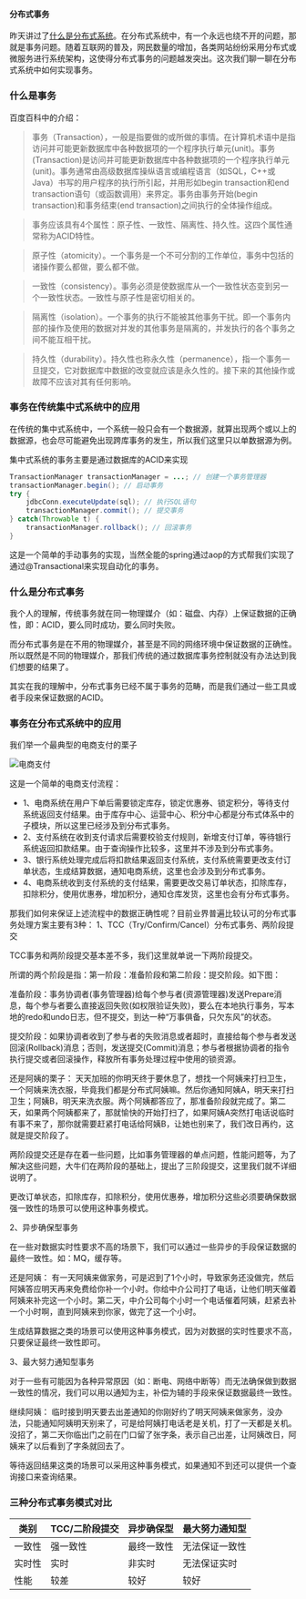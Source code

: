 #### 分布式事务

昨天讲过了[什么是分布式系统](https://github.com/sxj4321/doc/blob/master/%E4%BB%80%E4%B9%88%E6%98%AF%E5%88%86%E5%B8%83%E5%BC%8F.md)。在分布式系统中，有一个永远也绕不开的问题，那就是事务问题。随着互联网的普及，网民数量的增加，各类网站纷纷采用分布式或微服务进行系统架构，这使得分布式事务的问题越发突出。这次我们聊一聊在分布式系统中如何实现事务。

### 什么是事务
百度百科中的介绍：
>事务（Transaction），一般是指要做的或所做的事情。在计算机术语中是指访问并可能更新数据库中各种数据项的一个程序执行单元(unit)。事务(Transaction)是访问并可能更新数据库中各种数据项的一个程序执行单元(unit)。事务通常由高级数据库操纵语言或编程语言（如SQL，C++或Java）书写的用户程序的执行所引起，并用形如begin transaction和end transaction语句（或函数调用）来界定。事务由事务开始(begin transaction)和事务结束(end transaction)之间执行的全体操作组成。

>事务应该具有4个属性：原子性、一致性、隔离性、持久性。这四个属性通常称为ACID特性。

>原子性（atomicity）。一个事务是一个不可分割的工作单位，事务中包括的诸操作要么都做，要么都不做。

>一致性（consistency）。事务必须是使数据库从一个一致性状态变到另一个一致性状态。一致性与原子性是密切相关的。

>隔离性（isolation）。一个事务的执行不能被其他事务干扰。即一个事务内部的操作及使用的数据对并发的其他事务是隔离的，并发执行的各个事务之间不能互相干扰。

>持久性（durability）。持久性也称永久性（permanence），指一个事务一旦提交，它对数据库中数据的改变就应该是永久性的。接下来的其他操作或故障不应该对其有任何影响。

### 事务在传统集中式系统中的应用
在传统的集中式系统中，一个系统一般只会有一个数据源，就算出现两个或以上的数据源，也会尽可能避免出现跨库事务的发生，所以我们这里只以单数据源为例。

集中式系统的事务主要是通过数据库的ACID来实现

```java
TransactionManager transactionManager = ...; // 创建一个事务管理器  
transactionManager.begin(); // 启动事务  
try {  
    jdbcConn.executeUpdate(sql); // 执行SQL语句  
    transactionManager.commit(); // 提交事务
} catch(Throwable t) {  
    transactionManager.rollback(); // 回滚事务  
}  
```

这是一个简单的手动事务的实现，当然全能的spring通过aop的方式帮我们实现了通过@Transactional来实现自动化的事务。

### 什么是分布式事务
我个人的理解，传统事务就在同一物理媒介（如：磁盘、内存）上保证数据的正确性，即：ACID，要么同时成功，要么同时失败。

而分布式事务是在不用的物理媒介，甚至是不同的网络环境中保证数据的正确性。所以既然是不同的物理媒介，那我们传统的通过数据库事务控制就没有办法达到我们想要的结果了。

其实在我的理解中，分布式事务已经不属于事务的范畴，而是我们通过一些工具或者手段来保证数据的ACID。

### 事务在分布式系统中的应用
我们举一个最典型的电商支付的栗子

![电商支付](http://mmbiz.qpic.cn/mmbiz_jpg/4B0MSaUkcQ9iarUOyzwbo5yjDs1S92KzY0yYEwPEeO2qeopmp0UotgAB6ah4e38QxiaqRY7oCOnCtDe14MEsowNQ/640?wx_fmt=jpeg&tp=webp&wxfrom=5&wx_lazy=1)

这是一个简单的电商支付流程：
- 1、电商系统在用户下单后需要锁定库存，锁定优惠券、锁定积分，等待支付系统返回支付结果。由于库存中心、运营中心、积分中心都是分布式体系中的子模块，所以这里已经涉及到分布式事务。
- 2、支付系统在收到支付请求后需要校验支付规则，新增支付订单，等待银行系统返回扣款结果。由于查询操作比较多，这里并不涉及到分布式事务。
- 3、银行系统处理完成后将扣款结果返回支付系统，支付系统需要更改支付订单状态，生成结算数据，通知电商系统，这里也会涉及到分布式事务。
- 4、电商系统收到支付系统的支付结果，需要更改交易订单状态，扣除库存，扣除积分，使用优惠券，增加积分，通知仓库发货，这里也会有分布式事务。

那我们如何来保证上述流程中的数据正确性呢？目前业界普遍比较认可的分布式事务处理方案主要有3种：
1、TCC（Try/Confirm/Cancel）分布式事务、两阶段提交

TCC事务和两阶段提交基本差不多，我们这里就单说一下两阶段提交。

所谓的两个阶段是指：第一阶段：准备阶段和第二阶段：提交阶段。如下图：


准备阶段：事务协调者(事务管理器)给每个参与者(资源管理器)发送Prepare消息，每个参与者要么直接返回失败(如权限验证失败)，要么在本地执行事务，写本地的redo和undo日志，但不提交，到达一种“万事俱备，只欠东风”的状态。

提交阶段：如果协调者收到了参与者的失败消息或者超时，直接给每个参与者发送回滚(Rollback)消息；否则，发送提交(Commit)消息；参与者根据协调者的指令执行提交或者回滚操作，释放所有事务处理过程中使用的锁资源。

还是阿姨的栗子：
天天加班的你明天终于要休息了，想找一个阿姨来打扫卫生，一个阿姨来洗衣服，毕竟我们都是分布式阿姨嘛。然后你通知阿姨A，明天来打扫卫生；阿姨B，明天来洗衣服。两个阿姨都答应了，那准备阶段就完成了。第二天，如果两个阿姨都来了，那就愉快的开始打扫了，如果阿姨A突然打电话说临时有事不来了，那你就需要赶紧打电话给阿姨B，让她也别来了，我们改日再约，这就是提交阶段了。

两阶段提交还是存在着一些问题，比如事务管理器的单点问题，性能问题等，为了解决这些问题，大牛们在两阶段的基础上，提出了三阶段提交，这里我们就不详细说明了。

更改订单状态，扣除库存，扣除积分，使用优惠券，增加积分这些必须要确保数据强一致性的场景可以使用这种事务模式。

2、异步确保型事务

在一些对数据实时性要求不高的场景下，我们可以通过一些异步的手段保证数据的最终一致性。如：MQ，缓存等。

还是阿姨：
有一天阿姨来做家务，可是迟到了1个小时，导致家务还没做完，然后阿姨答应明天再来免费给你补一个小时。你给中介公司打了电话，让他们明天催着阿姨来补完这一个小时。第二天，中介公司每个小时一个电话催着阿姨，赶紧去补一个小时啊，直到阿姨来到你家，做完了这一个小时。

生成结算数据之类的场景可以使用这种事务模式，因为对数据的实时性要求不高，只要保证最终一致性即可。

3、最大努力通知型事务

对于一些有可能因为各种异常原因（如：断电、网络中断等）而无法确保做到数据一致性的情况，我们可以用以通知为主，补偿为辅的手段来保证数据最终一致性。

继续阿姨：
临时接到明天要去出差通知的你刚好约了明天阿姨来做家务，没办法，只能通知阿姨明天别来了，可是给阿姨打电话老是关机，打了一天都是关机。没招了，第二天你临出门之前在门口留了张字条，表示自己出差，让阿姨改日，阿姨来了以后看到了字条就回去了。

等待返回结果这类的场景可以采用这种事务模式，如果通知不到还可以提供一个查询接口来查询结果。

### 三种分布式事务模式对比

类别   |TCC/二阶段提交 | 异步确保型 | 最大努力通知型
-------|---------------|------------|---------------
一致性 | 强一致性      | 最终一致性 | 无法保证一致性
实时性 | 实时          | 非实时     | 无法保证实时
性能   | 较差          | 较好       | 较好
